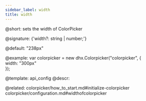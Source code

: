 ```yaml
---
sidebar_label: width
title: width
---          
```


@short:  sets the width of ColorPicker

@signature: {'width?: string | number;'}

@default: "238px"

@example: 
var colorpicker = new dhx.Colorpicker("colorpicker", {	
	width: "300px"				
});


@template:	api_config
@descr: 

@related: colorpicker/how_to_start.md#initialize-colorpicker
colorpicker/configuration.md#widthofcolorpicker

